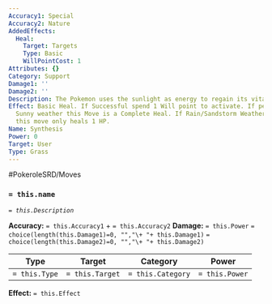 ```yaml
---
Accuracy1: Special
Accuracy2: Nature
AddedEffects:
  Heal:
    Target: Targets
    Type: Basic
    WillPointCost: 1
Attributes: {}
Category: Support
Damage1: ''
Damage2: ''
Description: The Pokemon uses the sunlight as energy to regain its vitality.
Effect: Basic Heal. If Successful spend 1 Will point to activate. If performed under
  Sunny weather this Move is a Complete Heal. If Rain/Sandstorm Weather is in effect
  this move only heals 1 HP.
Name: Synthesis
Power: 0
Target: User
Type: Grass
---
```


#PokeroleSRD/Moves

### `= this.name` 
*`= this.Description`*

**Accuracy:** `= this.Accuracy1` + `= this.Accuracy2`
**Damage:** `= this.Power` `= choice(length(this.Damage1)=0, "","\+ "+ this.Damage1)` `= choice(length(this.Damage2)=0, "","\+ "+ this.Damage2)`

| Type          | Target          | Category          | Power          |
| ------------- | --------------- | ----------------  | -------------- |
| `= this.Type` | `= this.Target` | `= this.Category` | `= this.Power` | 

**Effect:** `= this.Effect`